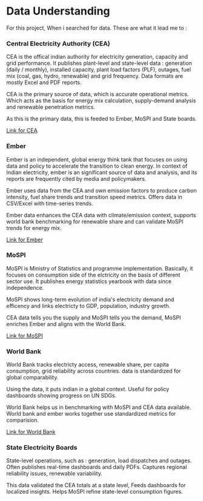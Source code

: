 # Data Understanding

For this project, When i searched for data. These are what it lead me to : 

### Central Electricity Authority (CEA)

CEA is the offical indian authority for electricity generation, capacity and grid performance. It publishes plant-level and state-level data : generation (daily / monthly), installed capacity, plant load factors (PLF), outages, fuel mix (coal, gas, hydro, renewable) and grid frequency. Data formats are mostly Excel and PDF reports.

CEA is the primary source of data, which is accurate operational metrics. Which acts as the basis for energy mix calculation, supply-demand analysis and renewable penetration metrics.

As this is the primary data, this is feeded to Ember, MoSPI and State boards.

[Link for CEA](https://cea.nic.in/?lang=en)

### Ember 

Ember is an independent, global energy think tank that focuses on using data and policy to accelerate the transition to clean energy. In context of Indian electricity, ember is an significant source of data and analysis, and its reports are frequently cited by media and policymakers.

Ember uses data from the CEA and own emission factors to produce carbon intensity, fuel share trends and transition speed metrics. Offers data in CSV/Excel with time-series trends.

Ember data enhances the CEA data with climate/emission context, supports world bank benchmarking for renewable share and can validate MoSPI trends for energy mix.

[Link for Ember](https://ember-energy.org/countries-and-regions/india/)

### MoSPI

MoSPI is Ministry of Statistics and programme implementation. Basically, it focuses on consumption side of the elctricity on the basis of different sector use. It publishes energy statistics yearbook with data since independence.

MoSPI shows long-term evolution of india's electricity demand and efficency and links electricty to GDP, population, industry growth.

CEA data tells you the supply and MoSPI tells you the demand, MoSPI enriches Ember and aligns with the World Bank.

[Link for MoSPI](https://mospi.gov.in/)

### World Bank

World Bank tracks electricty access, renewable share, per capita consumption, grid reliability across countries. data is standardized for global comparability.

Using the data, it puts indian in a global context. Useful for policy dashboards showing progress on UN SDGs.

World Bank helps us in benchmarking with MoSPI and CEA data available. World bank and ember works together use standardized metrics for comparision.

[Link for World Bank](https://www.worldbank.org/en/topic/energy)

### State Electricity Boards

State-level operations, such as : generation, load dispatches and outages. Often publishes real-time dashboards and daily PDFs. Captures regional reliability issues, renewable variability.

This data validated the CEA totals at a state level, Feeds dashboards for localized insights. Helps MoSPI refine state-level consumption figures.
